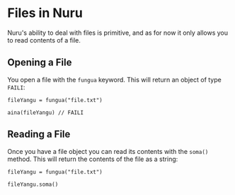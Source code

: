 # Files in Nuru

Nuru's ability to deal with files is primitive, and as for now it only allows you to read contents of a file.

## Opening a File

You open a file with the `fungua` keyword. This will return an object of type `FAILI`:
```
fileYangu = fungua("file.txt")

aina(fileYangu) // FAILI
```

## Reading a File

Once you have a file object you can read its contents with the `soma()` method. This will return the contents of the file as a string:
```
fileYangu = fungua("file.txt")

fileYangu.soma()
```
